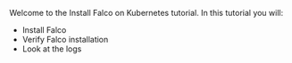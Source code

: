 Welcome to the Install Falco on Kubernetes tutorial.
In this tutorial you will:
- Install Falco
- Verify Falco installation
- Look at the logs

